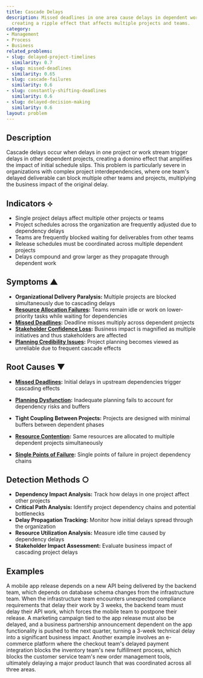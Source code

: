 ```yaml
---
title: Cascade Delays
description: Missed deadlines in one area cause delays in dependent work streams,
  creating a ripple effect that affects multiple projects and teams.
category:
- Management
- Process
- Business
related_problems:
- slug: delayed-project-timelines
  similarity: 0.7
- slug: missed-deadlines
  similarity: 0.65
- slug: cascade-failures
  similarity: 0.6
- slug: constantly-shifting-deadlines
  similarity: 0.6
- slug: delayed-decision-making
  similarity: 0.6
layout: problem
---
```


## Description

Cascade delays occur when delays in one project or work stream trigger delays in other dependent projects, creating a domino effect that amplifies the impact of initial schedule slips. This problem is particularly severe in organizations with complex project interdependencies, where one team's delayed deliverable can block multiple other teams and projects, multiplying the business impact of the original delay.

## Indicators ⟡

- Single project delays affect multiple other projects or teams
- Project schedules across the organization are frequently adjusted due to dependency delays
- Teams are frequently blocked waiting for deliverables from other teams
- Release schedules must be coordinated across multiple dependent projects
- Delays compound and grow larger as they propagate through dependent work

## Symptoms ▲

- **Organizational Delivery Paralysis:** Multiple projects are blocked simultaneously due to cascading delays
- **[Resource Allocation Failures](resource-allocation-failures.md):** Teams remain idle or work on lower-priority tasks while waiting for dependencies
- **[Missed Deadlines](missed-deadlines.md):** Deadline misses multiply across dependent projects
- **[Stakeholder Confidence Loss](stakeholder-confidence-loss.md):** Business impact is magnified as multiple initiatives and thus stakeholders are affected
- **[Planning Credibility Issues](planning-credibility-issues.md):** Project planning becomes viewed as unreliable due to frequent cascade effects

## Root Causes ▼

- **[Missed Deadlines](missed-deadlines.md):** Initial delays in upstream dependencies trigger cascading effects
- **[Planning Dysfunction](planning-dysfunction.md):** Inadequate planning fails to account for dependency risks and buffers
- **Tight Coupling Between Projects:** Projects are designed with minimal buffers between dependent phases

- **[Resource Contention](resource-contention.md):** Same resources are allocated to multiple dependent projects simultaneously
- **[Single Points of Failure](single-points-of-failure.md):** Single points of failure in project dependency chains

## Detection Methods ○

- **Dependency Impact Analysis:** Track how delays in one project affect other projects
- **Critical Path Analysis:** Identify project dependency chains and potential bottlenecks
- **Delay Propagation Tracking:** Monitor how initial delays spread through the organization
- **Resource Utilization Analysis:** Measure idle time caused by dependency delays
- **Stakeholder Impact Assessment:** Evaluate business impact of cascading project delays

## Examples

A mobile app release depends on a new API being delivered by the backend team, which depends on database schema changes from the infrastructure team. When the infrastructure team encounters unexpected compliance requirements that delay their work by 3 weeks, the backend team must delay their API work, which forces the mobile team to postpone their release. A marketing campaign tied to the app release must also be delayed, and a business partnership announcement dependent on the app functionality is pushed to the next quarter, turning a 3-week technical delay into a significant business impact. Another example involves an e-commerce platform where the checkout team's delayed payment integration blocks the inventory team's new fulfillment process, which blocks the customer service team's new order management tools, ultimately delaying a major product launch that was coordinated across all three areas.